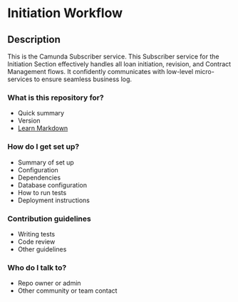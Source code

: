 # Initiation Workflow

## Description
This is the Camunda Subscriber service. This Subscriber service for the Initiation Section effectively handles all loan initiation, revision, and Contract Management flows. It confidently communicates with low-level micro-services to ensure seamless business log.

### What is this repository for? ###
* Quick summary
* Version
* [Learn Markdown](https://bitbucket.org/tutorials/markdowndemo)
### How do I get set up? ###
* Summary of set up
* Configuration
* Dependencies
* Database configuration
* How to run tests
* Deployment instructions
### Contribution guidelines ###
* Writing tests
* Code review
* Other guidelines
### Who do I talk to? ###
* Repo owner or admin
* Other community or team contact